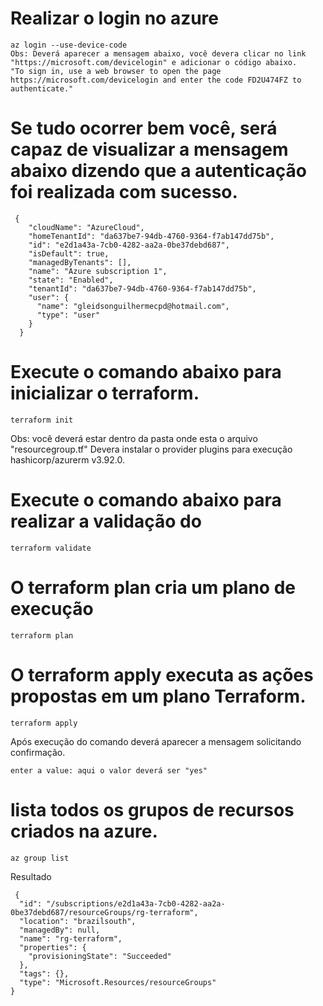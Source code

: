 # Realizar o login no azure

```
az login --use-device-code
Obs: Deverá aparecer a mensagem abaixo, você devera clicar no link "https://microsoft.com/devicelogin" e adicionar o código abaixo.
"To sign in, use a web browser to open the page https://microsoft.com/devicelogin and enter the code FD2U474FZ to authenticate."
```

# Se tudo ocorrer bem você, será capaz de visualizar a mensagem abaixo dizendo que a autenticação foi realizada com sucesso.

```
 {
    "cloudName": "AzureCloud",
    "homeTenantId": "da637be7-94db-4760-9364-f7ab147dd75b",
    "id": "e2d1a43a-7cb0-4282-aa2a-0be37debd687",
    "isDefault": true,
    "managedByTenants": [],
    "name": "Azure subscription 1",
    "state": "Enabled",
    "tenantId": "da637be7-94db-4760-9364-f7ab147dd75b",
    "user": {
      "name": "gleidsonguilhermecpd@hotmail.com",
      "type": "user"
    }
  }
```

# Execute o comando abaixo para inicializar o terraform.

```
terraform init
```

Obs: você deverá estar dentro da pasta onde esta o arquivo "resourcegroup.tf"
Devera instalar o provider plugins para execução
hashicorp/azurerm v3.92.0.

# Execute o comando abaixo para realizar a validação do

```
terraform validate
```

# O terraform plan cria um plano de execução

```
terraform plan
```

# O terraform apply executa as ações propostas em um plano Terraform.

```
terraform apply
```

Após execução do comando deverá aparecer a mensagem solicitando confirmação.

```
enter a value: aqui o valor deverá ser "yes"
```

# lista todos os grupos de recursos criados na azure.

```
az group list
```

Resultado

````
 {
  "id": "/subscriptions/e2d1a43a-7cb0-4282-aa2a-0be37debd687/resourceGroups/rg-terraform",
  "location": "brazilsouth",
  "managedBy": null,
  "name": "rg-terraform",
  "properties": {
    "provisioningState": "Succeeded"
  },
  "tags": {},
  "type": "Microsoft.Resources/resourceGroups"
}
````

